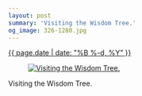 ```yaml
---
layout: post
summary: 'Visiting the Wisdom Tree.'
og_image: 326-1280.jpg
---
```


<div class="post">
 <time>
  <a href="/326">
   {{ page.date | date: "%B %-d, %Y" }}
  </a>
 </time>
 <a href="/326">
  <figure data-taken="5/26/2014">
   <img alt="Visiting the Wisdom Tree." sizes="(min-width: 700px) 50vw, calc(100vw - 2rem)" src="{{ site.assets_url }}/326-640.jpg" srcset="{{ site.assets_url }}/326-1280.jpg 1280w, {{ site.assets_url }}/326-960.jpg 960w, {{ site.assets_url }}/326-640.jpg 640w, {{ site.assets_url }}/326-320.jpg 320w"/>
  </figure>
 </a>
 <span>
  Visiting the Wisdom Tree.
 </span>
</div>
